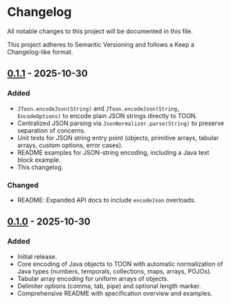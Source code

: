# Changelog

All notable changes to this project will be documented in this file.

This project adheres to Semantic Versioning and follows a Keep a Changelog-like format.

## [0.1.1] - 2025-10-30

### Added

- `JToon.encodeJson(String)` and `JToon.encodeJson(String, EncodeOptions)` to encode plain JSON strings directly to TOON.
- Centralized JSON parsing via `JsonNormalizer.parse(String)` to preserve separation of concerns.
- Unit tests for JSON string entry point (objects, primitive arrays, tabular arrays, custom options, error cases).
- README examples for JSON-string encoding, including a Java text block example.
- This changelog.

### Changed

- README: Expanded API docs to include `encodeJson` overloads.

## [0.1.0] - 2025-10-30

### Added

- Initial release.
- Core encoding of Java objects to TOON with automatic normalization of Java types (numbers, temporals, collections, maps, arrays, POJOs).
- Tabular array encoding for uniform arrays of objects.
- Delimiter options (comma, tab, pipe) and optional length marker.
- Comprehensive README with specification overview and examples.

[0.1.1]: https://github.com/felipestanzani/jtoon/releases/tag/v0.1.1
[0.1.0]: https://github.com/felipestanzani/jtoon/releases/tag/v0.1.0

